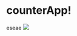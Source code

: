 # counterApp!

eseae
![](https://user-images.githubusercontent.com/34041465/156277662-9692596b-3f01-4b25-ab91-4bd2e0ac6c65.gif)
